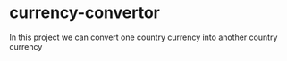 # currency-convertor
In this project we can  convert one country currency into another country currency
